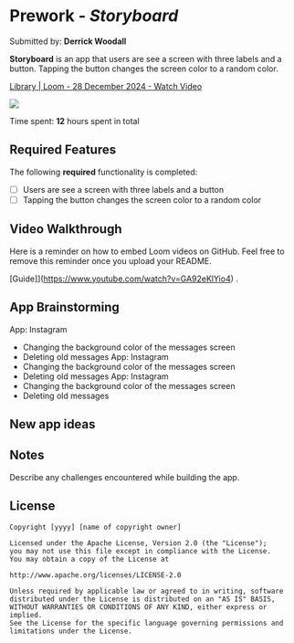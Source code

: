 # Prework - *Storyboard*

Submitted by: **Derrick Woodall**

**Storyboard** is an app that users are see a screen with three labels and a button. Tapping the button changes the screen color to a random color.
<div>
    <a href="https://www.loom.com/share/a39e3947e35d48888a1e00a16bde3918">
      <p>Library | Loom - 28 December 2024 - Watch Video</p>
    </a>
    <a href="https://www.loom.com/share/a39e3947e35d48888a1e00a16bde3918">
      <img style="max-width:300px;" src="https://cdn.loom.com/sessions/thumbnails/a39e3947e35d48888a1e00a16bde3918-084f3235216133e4-full-play.gif">
    </a>
  </div>

Time spent: **12** hours spent in total

## Required Features

The following **required** functionality is completed:

- [ ] Users are see a screen with three labels and a button
- [ ] Tapping the button changes the screen color to a random color
 
## Video Walkthrough

Here is a reminder on how to embed Loom videos on GitHub. Feel free to remove this reminder once you upload your README. 

[Guide]](https://www.youtube.com/watch?v=GA92eKlYio4) .

## App Brainstorming 

App: Instagram
 - Changing the background color of the messages screen
 - Deleting old messages
App: Instagram
 - Changing the background color of the messages screen
 - Deleting old messages
App: Instagram
 - Changing the background color of the messages screen
 - Deleting old messages
   
New app ideas
 -
 

## Notes

Describe any challenges encountered while building the app.

## License

    Copyright [yyyy] [name of copyright owner]

    Licensed under the Apache License, Version 2.0 (the "License");
    you may not use this file except in compliance with the License.
    You may obtain a copy of the License at

    http://www.apache.org/licenses/LICENSE-2.0

    Unless required by applicable law or agreed to in writing, software
    distributed under the License is distributed on an "AS IS" BASIS,
    WITHOUT WARRANTIES OR CONDITIONS OF ANY KIND, either express or implied.
    See the License for the specific language governing permissions and
    limitations under the License.
